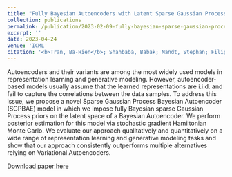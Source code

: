 ```yaml
---
title: "Fully Bayesian Autoencoders with Latent Sparse Gaussian Processes"
collection: publications
permalink: /publication/2023-02-09-fully-bayesian-sparse-gaussian-process-autoencoders
excerpt: ''
date: 2023-04-24
venue: 'ICML'
citation: '<b>Tran, Ba-Hien</b>; Shahbaba, Babak; Mandt, Stephan; Filippone, Maurizio. Fully Bayesian Autoencoders with Latent Sparse Gaussian Processes. <i>International Conference on Machine Learning</i>, 2023.'
---
```

Autoencoders and their variants are among the most widely used models in representation learning and generative modeling. However, autoencoder-based models usually assume that the learned representations are i.i.d. and fail to capture the correlations between the data samples. To address this issue, we propose a novel Sparse Gaussian Process Bayesian Autoencoder (SGPBAE) model in which we impose fully Bayesian sparse Gaussian Process priors on the latent space of a Bayesian Autoencoder. We perform posterior estimation for this model via stochastic gradient Hamiltonian Monte Carlo. We evaluate our approach qualitatively and quantitatively on a wide range of representation learning and generative modeling tasks and show that our approach consistently outperforms multiple alternatives relying on Variational Autoencoders.

[Download paper here](https://arxiv.org/pdf/2302.04534.pdf)

<!-- Recommended citation: Tran, Ba-Hien et al. (2021). "Functional Priors for bayesian neural networks through wasserstein distance minimization to Gaussian processes." <i>ArXiv</i>. 1(1). -->